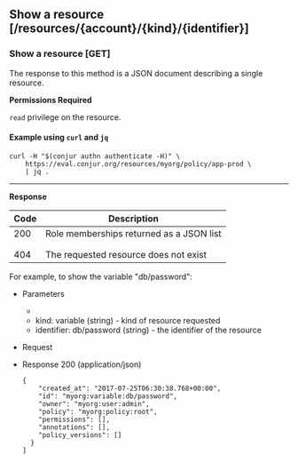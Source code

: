 ## Show a resource [/resources/{account}/{kind}/{identifier}]

### Show a resource [GET]

The response to this method is a JSON document describing a single resource.

**Permissions Required**

`read` privilege on the resource.

<!-- include(partials/resource_kinds.md) -->

<!-- include(partials/url_encoding.md) -->

#### Example using `curl` and `jq`

```
curl -H "$(conjur authn authenticate -H)" \
    https://eval.conjur.org/resources/myorg/policy/app-prod \
    | jq .
```

---

<!-- include(partials/auth_header_table.md) -->

**Response**

| Code | Description                                         |
|------|-----------------------------------------------------|
|  200 | Role memberships returned as a JSON list            |
|<!-- include(partials/http_401.md) -->|
|<!-- include(partials/http_403.md) -->|
|  404 | The requested resource does not exist |

For example, to show the variable "db/password":

+ Parameters
  + <!-- include(partials/account_param.md) -->
  + kind: variable (string) - kind of resource requested
  + identifier: db/password (string)  - the identifier of the resource

+ Request
  <!-- include(partials/auth_header_code.md) -->

+ Response 200 (application/json)

    ```
    {
        "created_at": "2017-07-25T06:30:38.768+00:00",
        "id": "myorg:variable:db/password",
        "owner": "myorg:user:admin",
        "policy": "myorg:policy:root",
        "permissions": [],
        "annotations": [],
        "policy_versions": []
      }
    ]
    ```
